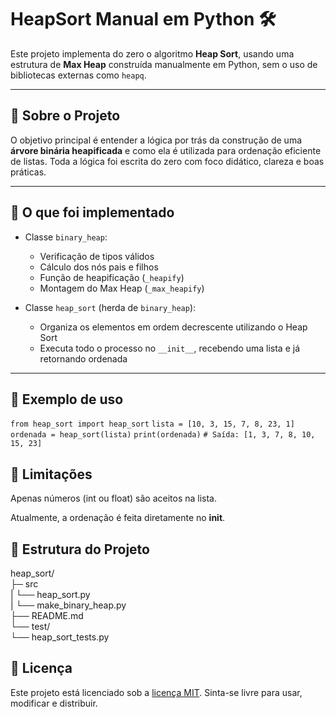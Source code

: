 # HeapSort Manual em Python 🛠️

Este projeto implementa do zero o algoritmo **Heap Sort**, usando uma estrutura de **Max Heap** construída manualmente em Python, sem o uso de bibliotecas externas como `heapq`.

---

## 📌 Sobre o Projeto

O objetivo principal é entender a lógica por trás da construção de uma **árvore binária heapificada** e como ela é utilizada para ordenação eficiente de listas. Toda a lógica foi escrita do zero com foco didático, clareza e boas práticas.

---

## 🧠 O que foi implementado

- Classe `binary_heap`:
  - Verificação de tipos válidos
  - Cálculo dos nós pais e filhos
  - Função de heapificação (`_heapify`)
  - Montagem do Max Heap (`_max_heapify`)

- Classe `heap_sort` (herda de `binary_heap`):
  - Organiza os elementos em ordem decrescente utilizando o Heap Sort
  - Executa todo o processo no `__init__`, recebendo uma lista e já retornando ordenada

---

## 🧪 Exemplo de uso

`from heap_sort import heap_sort`
`lista = [10, 3, 15, 7, 8, 23, 1]`
`ordenada = heap_sort(lista)`
`print(ordenada)`
`# Saída: [1, 3, 7, 8, 10, 15, 23]`

## 🚧 Limitações
Apenas números (int ou float) são aceitos na lista.

Atualmente, a ordenação é feita diretamente no __init__.

## 📁 Estrutura do Projeto
heap_sort/  
├─ src  
| └── heap_sort.py  
| └── make_binary_heap.py  
├── README.md  
└── test/  
    └── heap_sort_tests.py  

## 📖 Licença
Este projeto está licenciado sob a [licença MIT](LICENSE). Sinta-se livre para usar, modificar e distribuir.
